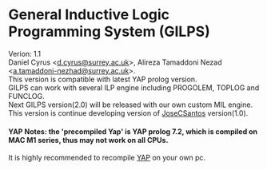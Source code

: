 # General Inductive Logic Programming System (GILPS)
Verion: 1.1 <br>
Daniel Cyrus \<<d.cyrus@surrey.ac.uk>\>, Alireza Tamaddoni Nezad \<<a.tamaddoni-nezhad@surrey.ac.uk>\>.<br>
This version is compatible with latest YAP prolog version.<br>
GILPS can work with several ILP engine including PROGOLEM, TOPLOG and FUNCLOG.<br>
Next GILPS version(2.0) will be released with our own custom MIL engine.
<br>
This version is continue developing version of <a href='https://github.com/JoseCSantos/GILPS'>JoseCSantos</a> version(1.0).
<br>
<h4> YAP Notes: the 'precompiled Yap' is YAP prolog 7.2, which is compiled on MAC M1 series, thus may not work on all CPUs.</h4>
It is highly recommended to recompile <a href='https://www.dcc.fc.up.pt/~vsc/yap/index.html'>YAP</a> on your own pc.
